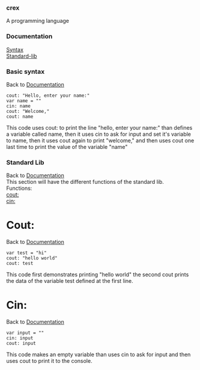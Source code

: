 ### crex
A programming language
### Documentation
[Syntax](https://github.com/shourdev/crex#basic-syntax) <br>
[Standard-lib](https://github.com/shourdev/crex#standard-lib)
### Basic syntax
Back to [Documentation](https://github.com/shourdev/crex#documentation)
```
cout: "Hello, enter your name:"
var name = ""
cin: name
cout: "Welcome,"
cout: name
```
This code uses cout: to print the line "hello, enter your name:" than defines a variable called name, then it uses cin to ask for input and set it's variable to name, then it uses cout again to print "welcome," and then uses cout one last time to print the value of the variable "name"
### Standard Lib
Back to [Documentation](https://github.com/shourdev/crex#documentation) <br>
This section will have the different functions of the standard lib. <br>
Functions: <br>
[cout:](https://github.com/shourdev/crex#cout) <br>
[cin:](https://github.com/shourdev/crex#cin)
# Cout:
Back to [Documentation](https://github.com/shourdev/crex#documentation)
```
var test = "hi"
cout: "hello world"
cout: test
```
This code first demonstrates printing "hello world" the second cout prints the data of the variable test defined at the first line.
# Cin:
Back to [Documentation](https://github.com/shourdev/crex#documentation)
```
var input = ""
cin: input
cout: input
```
This code makes an empty variable than uses cin to ask for input and then uses cout to print it to the console.
